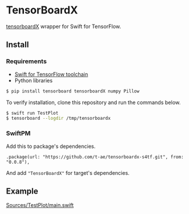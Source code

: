 # TensorBoardX

[tensorboardX](https://github.com/lanpa/tensorboardX) wrapper for Swift for TensorFlow.

## Install

### Requirements

- [Swift for TensorFlow toolchain](https://github.com/tensorflow/swift/blob/master/Installation.md)
- Python libraries

```bash
$ pip install tensorboard tensorboardX numpy Pillow
```

To verify installation, clone this repository and run the commands below.

```bash
$ swift run TestPlot
$ tensorboard --logdir /tmp/tensorboardx
```

### SwiftPM

Add this to package's dependencies.

```
.package(url: "https://github.com/t-ae/tensorboardx-s4tf.git", from: "0.0.8"),
```

And add `"TensorBoardX"` for target's dependencies.

## Example
[Sources/TestPlot/main.swift](https://github.com/t-ae/tensorboardx-s4tf/blob/master/Sources/TestPlot/main.swift)